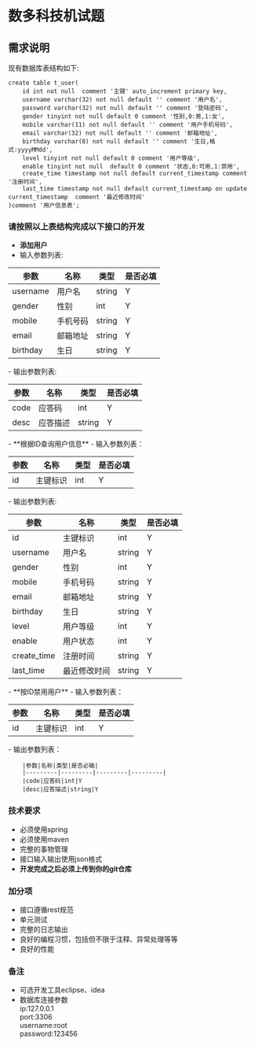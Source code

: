 # 数多科技机试题
## 需求说明
现有数据库表结构如下:
```
create table t_user(
    id int not null  comment '主键' auto_increment primary key,
    username varchar(32) not null default '' comment '用户名',
    password varchar(32) not null default '' comment '登陆密码',
    gender tinyint not null default 0 comment '性别,0:男,1:女',
    mobile varchar(11) not null default '' comment '用户手机号码',
    email varchar(32) not null default '' comment '邮箱地址',
    birthday varchar(8) not null default '' comment '生日,格式:yyyyMMdd',
    level tinyint not null default 0 comment '用户等级',
    enable tinyint not null  default 0 comment '状态,0:可用,1:禁用',
    create_time timestamp not null default current_timestamp comment '注册时间',
    last_time timestamp not null default current_timestamp on update current_timestamp  comment '最近修改时间'
)comment '用户信息表';
```
### 请按照以上表结构完成以下接口的开发
- **添加用户**
 - 输入参数列表:
<table>
    <thead>
        <tr>
            <th>参数</th>
            <th>名称</th>
            <th>类型</th>
            <th>是否必填</th>
        </tr>
    </thead>
    <tbody>
        <tr>
            <td>username</td>
            <td>用户名</td>
            <td>string</td>
            <td>Y</td>
        </tr>
        <tr>
            <td>gender</td>
            <td>性别</td>
            <td>int</td>
            <td>Y</td>
        </tr>
        <tr>
            <td>mobile</td>
            <td>手机号码</td>
            <td>string</td>
            <td>Y</td>
        </tr>
        <tr>
            <td>email</td>
            <td>邮箱地址</td>
            <td>string</td>
            <td>Y</td>
        </tr>
        <tr>
            <td>birthday</td>
            <td>生日</td>
            <td>string</td>
            <td>Y</td>
        </tr>
    </tbody>
</table>
 - 输出参数列表:
<table>
    <thead>
        <tr>
            <th>参数</th>
            <th>名称</th>
            <th>类型</th>
            <th>是否必填</th>
        </tr>
    </thead>
    <tbody>
        <tr>
            <td>code</td>
            <td>应答码</td>
            <td>int</td>
            <td>Y</td>
        </tr>
        <tr>
            <td>desc</td>
            <td>应答描述</td>
            <td>string</td>
            <td>Y</td>
        </tr>
    </tbody>
</table>
- **根据ID查询用户信息**
 - 输入参数列表： 
<table>
    <thead>
        <tr>
            <th>参数</th>
            <th>名称</th>
            <th>类型</th>
            <th>是否必填</th>
        </tr>
    </thead>
    <tbody>
        <tr>
            <td>id</td>
            <td>主键标识</td>
            <td>int</td>
            <td>Y</td>
        </tr>
    </tbody>
</table>
 - 输出参数列表:
<table>
    <thead>
        <tr>
            <th>参数</th>
            <th>名称</th>
            <th>类型</th>
            <th>是否必填</th>
        </tr>
    </thead>
    <tbody>
        <tr>
            <td>id</td>
            <td>主键标识</td>
            <td>int</td>
            <td>Y</td>
        </tr>
        <tr>
            <td>username</td>
            <td>用户名</td>
            <td>string</td>
            <td>Y</td>
        </tr>
        <tr>
            <td>gender</td>
            <td>性别</td>
            <td>int</td>
            <td>Y</td>
        </tr>
        <tr>
            <td>mobile</td>
            <td>手机号码</td>
            <td>string</td>
            <td>Y</td>
        </tr>
        <tr>
            <td>email</td>
            <td>邮箱地址</td>
            <td>string</td>
            <td>Y</td>
        </tr>
        <tr>
            <td>birthday</td>
            <td>生日</td>
            <td>string</td>
            <td>Y</td>
        </tr>
        <tr>
            <td>level</td>
            <td>用户等级</td>
            <td>int</td>
            <td>Y</td>
        </tr>
        <tr>
            <td>enable</td>
            <td>用户状态</td>
            <td>int</td>
            <td>Y</td>
        </tr>
        <tr>
            <td>create_time</td>
            <td>注册时间</td>
            <td>string</td>
            <td>Y</td>
        </tr>
        <tr>
            <td>last_time</td>
            <td>最近修改时间</td>
            <td>string</td>
            <td>Y</td>
        </tr>
    </tbody>
</table>
- **按ID禁用用户**
 - 输入参数列表：
 <table>
    <thead>
        <tr>
            <th>参数</th>
            <th>名称</th>
            <th>类型</th>
            <th>是否必填</th>
        </tr>
    </thead>
    <tbody>
        <tr>
            <td>id</td>
            <td>主键标识</td>
            <td>int</td>
            <td>Y</td>
        </tr>
    </tbody>
</table>
 - 输出参数列表：

        |参数|名称|类型|是否必输|
        |---------|---------|---------|---------|
        |code|应答码|int|Y
        |desc|应答描述|string|Y


### 技术要求
- 必须使用spring
- 必须使用maven
- 完整的事物管理
- 接口输入输出使用json格式
- **开发完成之后必须上传到你的git仓库**

### 加分项
- 接口遵循rest规范
- 单元测试
- 完整的日志输出
- 良好的编程习惯，包括但不限于注释、异常处理等等
- 良好的性能

### 备注
- 可选开发工具eclipse、idea
- 数据库连接参数<br>
    ip:127.0.0.1<br>
    port:3306<br>
    username:root<br>
    password:123456<br>